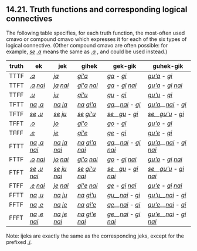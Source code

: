 <a id="section-truth-functions-summary"></a>14.21. <a id="c14s21"></a>Truth functions and corresponding logical connectives
---------------------------------------------------------------------------------------------------------------------------

<a id="id-1.15.23.2.1" class="indexterm"></a><a id="id-1.15.23.2.2" class="indexterm"></a>The following table specifies, for each truth function, the most-often used cmavo or compound cmavo which expresses it for each of the six types of logical connective. (Other compound cmavo are often possible: for example, _<a id="id-1.15.23.2.3.1" class="indexterm"></a>[_se_](../go01#valsi-se)_ _<a id="id-1.15.23.2.4.1" class="indexterm"></a>[_.a_](../go01#valsi-a)_ means the same as _<a id="id-1.15.23.2.5.1" class="indexterm"></a>[_.a_](../go01#valsi-a)_ , and could be used instead.)

| truth | ek | jek | gihek | gek-gik | guhek-gik |
| --- | --- | --- | --- | --- | --- |
| TTTF | _<a id="id-1.15.23.3.2.2.1.1" class="indexterm"></a>[_.a_](../go01#valsi-a)_ | _<a id="id-1.15.23.3.2.3.1.1" class="indexterm"></a>[_ja_](../go01#valsi-ja)_ | _<a id="id-1.15.23.3.2.4.1.1" class="indexterm"></a>[_gi'a_](../go01#valsi-giha)_ | _<a id="id-1.15.23.3.2.5.1.1" class="indexterm"></a>[_ga_](../go01#valsi-ga)_ - _<a id="id-1.15.23.3.2.5.2.1" class="indexterm"></a>[_gi_](../go01#valsi-gi)_ | _<a id="id-1.15.23.3.2.6.1.1" class="indexterm"></a>[_gu'a_](../go01#valsi-guha)_ - _<a id="id-1.15.23.3.2.6.2.1" class="indexterm"></a>[_gi_](../go01#valsi-gi)_ |
| TTFT | _<a id="id-1.15.23.3.3.2.1.1" class="indexterm"></a>[_.a_](../go01#valsi-a)_ _<a id="id-1.15.23.3.3.2.2.1" class="indexterm"></a>[_nai_](../go01#valsi-nai)_ | _<a id="id-1.15.23.3.3.3.1.1" class="indexterm"></a>[_ja_](../go01#valsi-ja)_ _<a id="id-1.15.23.3.3.3.2.1" class="indexterm"></a>[_nai_](../go01#valsi-nai)_ | _<a id="id-1.15.23.3.3.4.1.1" class="indexterm"></a>[_gi'a_](../go01#valsi-giha)_ _<a id="id-1.15.23.3.3.4.2.1" class="indexterm"></a>[_nai_](../go01#valsi-nai)_ | _<a id="id-1.15.23.3.3.5.1.1" class="indexterm"></a>[_ga_](../go01#valsi-ga)_ - _<a id="id-1.15.23.3.3.5.2.1" class="indexterm"></a>[_gi_](../go01#valsi-gi)_ _<a id="id-1.15.23.3.3.5.3.1" class="indexterm"></a>[_nai_](../go01#valsi-nai)_ | _<a id="id-1.15.23.3.3.6.1.1" class="indexterm"></a>[_gu'a_](../go01#valsi-guha)_ - _<a id="id-1.15.23.3.3.6.2.1" class="indexterm"></a>[_gi_](../go01#valsi-gi)_ _<a id="id-1.15.23.3.3.6.3.1" class="indexterm"></a>[_nai_](../go01#valsi-nai)_ |
| TTFF | _<a id="id-1.15.23.3.4.2.1.1" class="indexterm"></a>[_.u_](../go01#valsi-u)_ | _<a id="id-1.15.23.3.4.3.1.1" class="indexterm"></a>[_ju_](../go01#valsi-ju)_ | _<a id="id-1.15.23.3.4.4.1.1" class="indexterm"></a>[_gi'u_](../go01#valsi-gihu)_ | _<a id="id-1.15.23.3.4.5.1.1" class="indexterm"></a>[_gu_](../go01#valsi-gu)_ - _<a id="id-1.15.23.3.4.5.2.1" class="indexterm"></a>[_gi_](../go01#valsi-gi)_ | _<a id="id-1.15.23.3.4.6.1.1" class="indexterm"></a>[_gu'u_](../go01#valsi-guhu)_ - _<a id="id-1.15.23.3.4.6.2.1" class="indexterm"></a>[_gi_](../go01#valsi-gi)_ |
| TFTT | _<a id="id-1.15.23.3.5.2.1.1" class="indexterm"></a>[_na_](../go01#valsi-na)_ _<a id="id-1.15.23.3.5.2.2.1" class="indexterm"></a>[_.a_](../go01#valsi-a)_ | _<a id="id-1.15.23.3.5.3.1.1" class="indexterm"></a>[_na_](../go01#valsi-na)_ _<a id="id-1.15.23.3.5.3.2.1" class="indexterm"></a>[_ja_](../go01#valsi-ja)_ | _<a id="id-1.15.23.3.5.4.1.1" class="indexterm"></a>[_na_](../go01#valsi-na)_ _<a id="id-1.15.23.3.5.4.2.1" class="indexterm"></a>[_gi'a_](../go01#valsi-giha)_ | _<a id="id-1.15.23.3.5.5.1.1" class="indexterm"></a>[_ga_](../go01#valsi-ga)__<a id="id-1.15.23.3.5.5.2.1" class="indexterm"></a>[_nai_](../go01#valsi-nai)_ - _<a id="id-1.15.23.3.5.5.3.1" class="indexterm"></a>[_gi_](../go01#valsi-gi)_ | _<a id="id-1.15.23.3.5.6.1.1" class="indexterm"></a>[_gu'a_](../go01#valsi-guha)__<a id="id-1.15.23.3.5.6.2.1" class="indexterm"></a>[_nai_](../go01#valsi-nai)_ - _<a id="id-1.15.23.3.5.6.3.1" class="indexterm"></a>[_gi_](../go01#valsi-gi)_ |
| TFTF | _<a id="id-1.15.23.3.6.2.1.1" class="indexterm"></a>[_se_](../go01#valsi-se)_ _<a id="id-1.15.23.3.6.2.2.1" class="indexterm"></a>[_.u_](../go01#valsi-u)_ | _<a id="id-1.15.23.3.6.3.1.1" class="indexterm"></a>[_se_](../go01#valsi-se)_ _<a id="id-1.15.23.3.6.3.2.1" class="indexterm"></a>[_ju_](../go01#valsi-ju)_ | _<a id="id-1.15.23.3.6.4.1.1" class="indexterm"></a>[_se_](../go01#valsi-se)_ _<a id="id-1.15.23.3.6.4.2.1" class="indexterm"></a>[_gi'u_](../go01#valsi-gihu)_ | _<a id="id-1.15.23.3.6.5.1.1" class="indexterm"></a>[_se_](../go01#valsi-se)__<a id="id-1.15.23.3.6.5.2.1" class="indexterm"></a>[_gu_](../go01#valsi-gu)_ - _<a id="id-1.15.23.3.6.5.3.1" class="indexterm"></a>[_gi_](../go01#valsi-gi)_ | _<a id="id-1.15.23.3.6.6.1.1" class="indexterm"></a>[_se_](../go01#valsi-se)__<a id="id-1.15.23.3.6.6.2.1" class="indexterm"></a>[_gu'u_](../go01#valsi-guhu)_ - _<a id="id-1.15.23.3.6.6.3.1" class="indexterm"></a>[_gi_](../go01#valsi-gi)_ |
| TFFT | _<a id="id-1.15.23.3.7.2.1.1" class="indexterm"></a>[_.o_](../go01#valsi-o)_ | _<a id="id-1.15.23.3.7.3.1.1" class="indexterm"></a>[_jo_](../go01#valsi-jo)_ | _<a id="id-1.15.23.3.7.4.1.1" class="indexterm"></a>[_gi'o_](../go01#valsi-giho)_ | _<a id="id-1.15.23.3.7.5.1.1" class="indexterm"></a>[_go_](../go01#valsi-go)_ - _<a id="id-1.15.23.3.7.5.2.1" class="indexterm"></a>[_gi_](../go01#valsi-gi)_ | _<a id="id-1.15.23.3.7.6.1.1" class="indexterm"></a>[_gu'o_](../go01#valsi-guho)_ - _<a id="id-1.15.23.3.7.6.2.1" class="indexterm"></a>[_gi_](../go01#valsi-gi)_ |
| TFFF | _<a id="id-1.15.23.3.8.2.1.1" class="indexterm"></a>[_.e_](../go01#valsi-e)_ | _<a id="id-1.15.23.3.8.3.1.1" class="indexterm"></a>[_je_](../go01#valsi-je)_ | _<a id="id-1.15.23.3.8.4.1.1" class="indexterm"></a>[_gi'e_](../go01#valsi-gihe)_ | _<a id="id-1.15.23.3.8.5.1.1" class="indexterm"></a>[_ge_](../go01#valsi-ge)_ - _<a id="id-1.15.23.3.8.5.2.1" class="indexterm"></a>[_gi_](../go01#valsi-gi)_ | _<a id="id-1.15.23.3.8.6.1.1" class="indexterm"></a>[_gu'e_](../go01#valsi-guhe)_ - _<a id="id-1.15.23.3.8.6.2.1" class="indexterm"></a>[_gi_](../go01#valsi-gi)_ |
| FTTT | _<a id="id-1.15.23.3.9.2.1.1" class="indexterm"></a>[_na_](../go01#valsi-na)_ _<a id="id-1.15.23.3.9.2.2.1" class="indexterm"></a>[_.a_](../go01#valsi-a)_ _<a id="id-1.15.23.3.9.2.3.1" class="indexterm"></a>[_nai_](../go01#valsi-nai)_ | _<a id="id-1.15.23.3.9.3.1.1" class="indexterm"></a>[_na_](../go01#valsi-na)_ _<a id="id-1.15.23.3.9.3.2.1" class="indexterm"></a>[_ja_](../go01#valsi-ja)_ _<a id="id-1.15.23.3.9.3.3.1" class="indexterm"></a>[_nai_](../go01#valsi-nai)_ | _<a id="id-1.15.23.3.9.4.1.1" class="indexterm"></a>[_na_](../go01#valsi-na)_ _<a id="id-1.15.23.3.9.4.2.1" class="indexterm"></a>[_gi'a_](../go01#valsi-giha)_ _<a id="id-1.15.23.3.9.4.3.1" class="indexterm"></a>[_nai_](../go01#valsi-nai)_ | _<a id="id-1.15.23.3.9.5.1.1" class="indexterm"></a>[_ga_](../go01#valsi-ga)__<a id="id-1.15.23.3.9.5.2.1" class="indexterm"></a>[_nai_](../go01#valsi-nai)_ - _<a id="id-1.15.23.3.9.5.3.1" class="indexterm"></a>[_gi_](../go01#valsi-gi)_ _<a id="id-1.15.23.3.9.5.4.1" class="indexterm"></a>[_nai_](../go01#valsi-nai)_ | _<a id="id-1.15.23.3.9.6.1.1" class="indexterm"></a>[_gu'a_](../go01#valsi-guha)__<a id="id-1.15.23.3.9.6.2.1" class="indexterm"></a>[_nai_](../go01#valsi-nai)_ - _<a id="id-1.15.23.3.9.6.3.1" class="indexterm"></a>[_gi_](../go01#valsi-gi)_ _<a id="id-1.15.23.3.9.6.4.1" class="indexterm"></a>[_nai_](../go01#valsi-nai)_ |
| FTTF | _<a id="id-1.15.23.3.10.2.1.1" class="indexterm"></a>[_.o_](../go01#valsi-o)_ _<a id="id-1.15.23.3.10.2.2.1" class="indexterm"></a>[_nai_](../go01#valsi-nai)_ | _<a id="id-1.15.23.3.10.3.1.1" class="indexterm"></a>[_jo_](../go01#valsi-jo)_ _<a id="id-1.15.23.3.10.3.2.1" class="indexterm"></a>[_nai_](../go01#valsi-nai)_ | _<a id="id-1.15.23.3.10.4.1.1" class="indexterm"></a>[_gi'o_](../go01#valsi-giho)_ _<a id="id-1.15.23.3.10.4.2.1" class="indexterm"></a>[_nai_](../go01#valsi-nai)_ | _<a id="id-1.15.23.3.10.5.1.1" class="indexterm"></a>[_go_](../go01#valsi-go)_ - _<a id="id-1.15.23.3.10.5.2.1" class="indexterm"></a>[_gi_](../go01#valsi-gi)_ _<a id="id-1.15.23.3.10.5.3.1" class="indexterm"></a>[_nai_](../go01#valsi-nai)_ | _<a id="id-1.15.23.3.10.6.1.1" class="indexterm"></a>[_gu'o_](../go01#valsi-guho)_ - _<a id="id-1.15.23.3.10.6.2.1" class="indexterm"></a>[_gi_](../go01#valsi-gi)_ _<a id="id-1.15.23.3.10.6.3.1" class="indexterm"></a>[_nai_](../go01#valsi-nai)_ |
| FTFT | _<a id="id-1.15.23.3.11.2.1.1" class="indexterm"></a>[_se_](../go01#valsi-se)_ _<a id="id-1.15.23.3.11.2.2.1" class="indexterm"></a>[_.u_](../go01#valsi-u)_ _<a id="id-1.15.23.3.11.2.3.1" class="indexterm"></a>[_nai_](../go01#valsi-nai)_ | _<a id="id-1.15.23.3.11.3.1.1" class="indexterm"></a>[_se_](../go01#valsi-se)_ _<a id="id-1.15.23.3.11.3.2.1" class="indexterm"></a>[_ju_](../go01#valsi-ju)_ _<a id="id-1.15.23.3.11.3.3.1" class="indexterm"></a>[_nai_](../go01#valsi-nai)_ | _<a id="id-1.15.23.3.11.4.1.1" class="indexterm"></a>[_se_](../go01#valsi-se)_ _<a id="id-1.15.23.3.11.4.2.1" class="indexterm"></a>[_gi'u_](../go01#valsi-gihu)_ _<a id="id-1.15.23.3.11.4.3.1" class="indexterm"></a>[_nai_](../go01#valsi-nai)_ | _<a id="id-1.15.23.3.11.5.1.1" class="indexterm"></a>[_se_](../go01#valsi-se)__<a id="id-1.15.23.3.11.5.2.1" class="indexterm"></a>[_gu_](../go01#valsi-gu)_ - _<a id="id-1.15.23.3.11.5.3.1" class="indexterm"></a>[_gi_](../go01#valsi-gi)_ _<a id="id-1.15.23.3.11.5.4.1" class="indexterm"></a>[_nai_](../go01#valsi-nai)_ | _<a id="id-1.15.23.3.11.6.1.1" class="indexterm"></a>[_se_](../go01#valsi-se)__<a id="id-1.15.23.3.11.6.2.1" class="indexterm"></a>[_gu'u_](../go01#valsi-guhu)_ - _<a id="id-1.15.23.3.11.6.3.1" class="indexterm"></a>[_gi_](../go01#valsi-gi)_ _<a id="id-1.15.23.3.11.6.4.1" class="indexterm"></a>[_nai_](../go01#valsi-nai)_ |
| FTFF | _<a id="id-1.15.23.3.12.2.1.1" class="indexterm"></a>[_.e_](../go01#valsi-e)_ _<a id="id-1.15.23.3.12.2.2.1" class="indexterm"></a>[_nai_](../go01#valsi-nai)_ | _<a id="id-1.15.23.3.12.3.1.1" class="indexterm"></a>[_je_](../go01#valsi-je)_ _<a id="id-1.15.23.3.12.3.2.1" class="indexterm"></a>[_nai_](../go01#valsi-nai)_ | _<a id="id-1.15.23.3.12.4.1.1" class="indexterm"></a>[_gi'e_](../go01#valsi-gihe)_ _<a id="id-1.15.23.3.12.4.2.1" class="indexterm"></a>[_nai_](../go01#valsi-nai)_ | _<a id="id-1.15.23.3.12.5.1.1" class="indexterm"></a>[_ge_](../go01#valsi-ge)_ - _<a id="id-1.15.23.3.12.5.2.1" class="indexterm"></a>[_gi_](../go01#valsi-gi)_ _<a id="id-1.15.23.3.12.5.3.1" class="indexterm"></a>[_nai_](../go01#valsi-nai)_ | _<a id="id-1.15.23.3.12.6.1.1" class="indexterm"></a>[_gu'e_](../go01#valsi-guhe)_ - _<a id="id-1.15.23.3.12.6.2.1" class="indexterm"></a>[_gi_](../go01#valsi-gi)_ _<a id="id-1.15.23.3.12.6.3.1" class="indexterm"></a>[_nai_](../go01#valsi-nai)_ |
| FFTT | _<a id="id-1.15.23.3.13.2.1.1" class="indexterm"></a>[_na_](../go01#valsi-na)_ _<a id="id-1.15.23.3.13.2.2.1" class="indexterm"></a>[_.u_](../go01#valsi-u)_ | _<a id="id-1.15.23.3.13.3.1.1" class="indexterm"></a>[_na_](../go01#valsi-na)_ _<a id="id-1.15.23.3.13.3.2.1" class="indexterm"></a>[_ju_](../go01#valsi-ju)_ | _<a id="id-1.15.23.3.13.4.1.1" class="indexterm"></a>[_na_](../go01#valsi-na)_ _<a id="id-1.15.23.3.13.4.2.1" class="indexterm"></a>[_gi'u_](../go01#valsi-gihu)_ | _<a id="id-1.15.23.3.13.5.1.1" class="indexterm"></a>[_gu_](../go01#valsi-gu)__<a id="id-1.15.23.3.13.5.2.1" class="indexterm"></a>[_nai_](../go01#valsi-nai)_ - _<a id="id-1.15.23.3.13.5.3.1" class="indexterm"></a>[_gi_](../go01#valsi-gi)_ | _<a id="id-1.15.23.3.13.6.1.1" class="indexterm"></a>[_gu'u_](../go01#valsi-guhu)__<a id="id-1.15.23.3.13.6.2.1" class="indexterm"></a>[_nai_](../go01#valsi-nai)_ - _<a id="id-1.15.23.3.13.6.3.1" class="indexterm"></a>[_gi_](../go01#valsi-gi)_ |
| FFTF | _<a id="id-1.15.23.3.14.2.1.1" class="indexterm"></a>[_na_](../go01#valsi-na)_ _<a id="id-1.15.23.3.14.2.2.1" class="indexterm"></a>[_.e_](../go01#valsi-e)_ | _<a id="id-1.15.23.3.14.3.1.1" class="indexterm"></a>[_na_](../go01#valsi-na)_ _<a id="id-1.15.23.3.14.3.2.1" class="indexterm"></a>[_je_](../go01#valsi-je)_ | _<a id="id-1.15.23.3.14.4.1.1" class="indexterm"></a>[_na_](../go01#valsi-na)_ _<a id="id-1.15.23.3.14.4.2.1" class="indexterm"></a>[_gi'e_](../go01#valsi-gihe)_ | _<a id="id-1.15.23.3.14.5.1.1" class="indexterm"></a>[_ge_](../go01#valsi-ge)__<a id="id-1.15.23.3.14.5.2.1" class="indexterm"></a>[_nai_](../go01#valsi-nai)_ - _<a id="id-1.15.23.3.14.5.3.1" class="indexterm"></a>[_gi_](../go01#valsi-gi)_ | _<a id="id-1.15.23.3.14.6.1.1" class="indexterm"></a>[_gu'e_](../go01#valsi-guhe)__<a id="id-1.15.23.3.14.6.2.1" class="indexterm"></a>[_nai_](../go01#valsi-nai)_ - _<a id="id-1.15.23.3.14.6.3.1" class="indexterm"></a>[_gi_](../go01#valsi-gi)_ |
| FFFT | _<a id="id-1.15.23.3.15.2.1.1" class="indexterm"></a>[_na_](../go01#valsi-na)_ _<a id="id-1.15.23.3.15.2.2.1" class="indexterm"></a>[_.e_](../go01#valsi-e)_ _<a id="id-1.15.23.3.15.2.3.1" class="indexterm"></a>[_nai_](../go01#valsi-nai)_ | _<a id="id-1.15.23.3.15.3.1.1" class="indexterm"></a>[_na_](../go01#valsi-na)_ _<a id="id-1.15.23.3.15.3.2.1" class="indexterm"></a>[_je_](../go01#valsi-je)_ _<a id="id-1.15.23.3.15.3.3.1" class="indexterm"></a>[_nai_](../go01#valsi-nai)_ | _<a id="id-1.15.23.3.15.4.1.1" class="indexterm"></a>[_na_](../go01#valsi-na)_ _<a id="id-1.15.23.3.15.4.2.1" class="indexterm"></a>[_gi'e_](../go01#valsi-gihe)_ _<a id="id-1.15.23.3.15.4.3.1" class="indexterm"></a>[_nai_](../go01#valsi-nai)_ | _<a id="id-1.15.23.3.15.5.1.1" class="indexterm"></a>[_ge_](../go01#valsi-ge)__<a id="id-1.15.23.3.15.5.2.1" class="indexterm"></a>[_nai_](../go01#valsi-nai)_ - _<a id="id-1.15.23.3.15.5.3.1" class="indexterm"></a>[_gi_](../go01#valsi-gi)_ _<a id="id-1.15.23.3.15.5.4.1" class="indexterm"></a>[_nai_](../go01#valsi-nai)_ | _<a id="id-1.15.23.3.15.6.1.1" class="indexterm"></a>[_gu'e_](../go01#valsi-guhe)__<a id="id-1.15.23.3.15.6.2.1" class="indexterm"></a>[_nai_](../go01#valsi-nai)_ - _<a id="id-1.15.23.3.15.6.3.1" class="indexterm"></a>[_gi_](../go01#valsi-gi)_ _<a id="id-1.15.23.3.15.6.4.1" class="indexterm"></a>[_nai_](../go01#valsi-nai)_ |

Note: ijeks are exactly the same as the corresponding jeks, except for the prefixed _<a id="id-1.15.23.4.1.1" class="indexterm"></a>[_.i_](../go01#valsi-i)_.